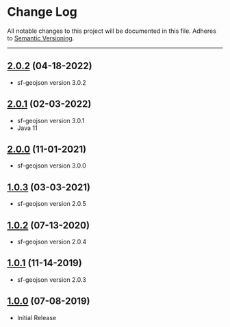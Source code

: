 # Change Log
All notable changes to this project will be documented in this file.
Adheres to [Semantic Versioning](http://semver.org/).

---

## [2.0.2](https://github.com/ngageoint/ogc-api-features-json-java/releases/tag/2.0.2) (04-18-2022)

* sf-geojson version 3.0.2

## [2.0.1](https://github.com/ngageoint/ogc-api-features-json-java/releases/tag/2.0.1) (02-03-2022)

* sf-geojson version 3.0.1
* Java 11

## [2.0.0](https://github.com/ngageoint/ogc-api-features-json-java/releases/tag/2.0.0) (11-01-2021)

* sf-geojson version 3.0.0

## [1.0.3](https://github.com/ngageoint/ogc-api-features-json-java/releases/tag/1.0.3) (03-03-2021)

* sf-geojson version 2.0.5

## [1.0.2](https://github.com/ngageoint/ogc-api-features-json-java/releases/tag/1.0.2) (07-13-2020)

* sf-geojson version 2.0.4

## [1.0.1](https://github.com/ngageoint/ogc-api-features-json-java/releases/tag/1.0.1) (11-14-2019)

* sf-geojson version 2.0.3

## [1.0.0](https://github.com/ngageoint/ogc-api-features-json-java/releases/tag/1.0.0) (07-08-2019)

* Initial Release
